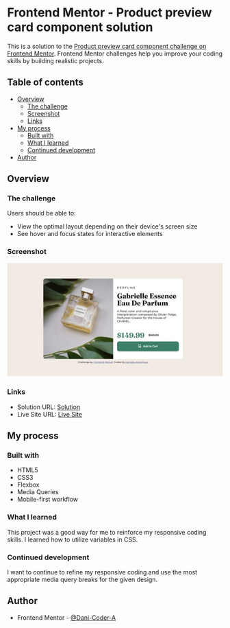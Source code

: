 # Frontend Mentor - Product preview card component solution

This is a solution to the [Product preview card component challenge on Frontend Mentor](https://www.frontendmentor.io/challenges/product-preview-card-component-GO7UmttRfa). Frontend Mentor challenges help you improve your coding skills by building realistic projects. 

## Table of contents

- [Overview](#overview)
  - [The challenge](#the-challenge)
  - [Screenshot](#screenshot)
  - [Links](#links)
- [My process](#my-process)
  - [Built with](#built-with)
  - [What I learned](#what-i-learned)
  - [Continued development](#continued-development)
- [Author](#author)

## Overview

### The challenge

Users should be able to:

- View the optimal layout depending on their device's screen size
- See hover and focus states for interactive elements

### Screenshot

![](./images/product-preview-card.jpg)


### Links

- Solution URL: [Solution](https://www.frontendmentor.io/solutions/responsive-product-preview-card-using-html-and-css-CEpOq_iyxp)
- Live Site URL: [Live Site](https://dani-coder-a.github.io/product-preview-card/)

## My process

### Built with

- HTML5
- CSS3
- Flexbox
- Media Queries
- Mobile-first workflow

### What I learned

This project was a good way for me to reinforce my responsive coding skills. I learned how to utilize variables in CSS.

### Continued development

I want to continue to refine my responsive coding and use the most appropriate media query breaks for the given design.

## Author

- Frontend Mentor - [@Dani-Coder-A](https://www.frontendmentor.io/profile/Dani-Coder-A)


